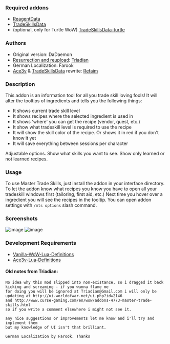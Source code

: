 ### Required addons
- [ReagentData](https://github.com/refaim/ReagentData)
- [TradeSkillsData](https://github.com/refaim/TradeSkillsData)
- (optional, only for Turtle WoW) [TradeSkillsData-turtle](https://github.com/refaim/TradeSkillsData-turtle)

### Authors
- Original version: DaDaemon
- [Resurrection and reupload](https://www.curseforge.com/wow/addons/project-2618): [Triadian](https://github.com/Triadian)
- German Localization: Farook
- [Ace3v](https://github.com/laytya/Ace3v/) & [TradeSkillsData](https://github.com/refaim/TradeSkillsData) rewrite: [Refaim](https://github.com/refaim)

### Description
This addon is an information tool for all you trade skill loving fools! It will alter the tooltips of ingredients and tells you the following things:

- It shows current trade skill level
- It shows recipes where the selected ingredient is used in
- It shows 'where' you can get the recipe (vendor, quest, etc.)
- It show what tradeskill level is required to use the recipe
- It will show the skill color of the recipe. Or shows it in red if you don't know it yet
- It will save everything between sessions per character

Adjustable options. Show what skills you want to see. Show only learned or not learned recipes.

### Usage
To use Master Trade Skills, just install the addon in your interface directory. To let the addon know what recipes you know you have to open all your tradeskill windows first (tailoring, first aid, etc.) Next time you hover over a ingredient you will see the recipes in the tooltip.
You can open addon settings with `/mts options` slash command.

### Screenshots
![image](https://user-images.githubusercontent.com/55476/201141874-13224580-1b57-4ff0-b0c6-a06d16b7b660.png)
![image](https://user-images.githubusercontent.com/55476/201142016-4d313b42-0f62-44a5-960b-c0fd049a31bf.png)

### Development Requirements
- [Vanilla-WoW-Lua-Definitions](https://github.com/refaim/Vanilla-WoW-Lua-Definitions)
- [Ace3v-Lua-Definitions](https://github.com/refaim/Ace3v-Lua-Definitions)

#### Old notes from Triadian:
```
No idea why this mod slipped into non-existance, so i dragged it back kicking and screaming - if you wanna flame me
for doing you will be ignored at Triadian@Gmail.com i will only be updating at http://ui.worldofwar.net/ui.php?id=2146
and http://www.curse-gaming.com/en/wow/addons-4773-master-trade-skills.html
so if you write a comment elsewhere i might not see it.

any nice suggestions or improvements let me know and i'll try and implement them
but my knowledge of UI isn't that brilliant.

German Localization by Farook. Thanks
```

